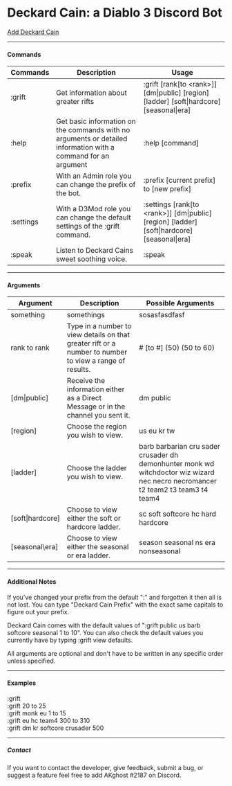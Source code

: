 # Deckard Cain: a Diablo 3 Discord Bot
[Add Deckard Cain](https://discordapp.com/oauth2/authorize?client_id=426943692121702400&permissions=8&scope=bot)

------------------------------------------------------------------------------
#### Commands

Commands | Description | Usage
---------|-------------|--------
:grift | Get information about greater rifts | :grift \[rank\[to \<rank>]] [dm\|public] \[region] \[ladder] \[soft\|hardcore] \[seasonal\|era] 
:help | Get basic information on the commands with no arguments or detailed information with a command for an argument | :help \[command]
:prefix | With an Admin role you can change the prefix of the bot. | :prefix \[current prefix] to \[new prefix]
:settings | With a D3Mod role you can change the default settings of the :grift command. | :settings \[rank\[to \<rank>]] [dm\|public] \[region] \[ladder] \[soft\|hardcore] \[seasonal\|era] 
:speak | Listen to Deckard Cains sweet soothing voice. | :speak

-------------------------------------------------------------------------------
#### Arguments

Argument | Description | Possible Arguments
--------- | ------------- | -----------------------
something | somethings | sosasfasdfasf
rank to rank | Type in a number to view details on that greater rift or a number to number to view a range of results. | # \[to #] (50) (50 to 60)
\[dm\|public] | Receive the information either as a Direct Message or in the channel you sent it. | dm public
\[region] | Choose the region you wish to view. | us eu kr tw
\[ladder] | Choose the ladder you wish to view. | barb barbarian cru sader crusader dh demonhunter monk wd witchdoctor wiz wizard nec necro necromancer t2 team2 t3 team3 t4 team4
\[soft\|hardcore] | Choose to view either the soft or hardcore ladder. | sc soft softcore hc hard hardcore
\[seasonal\era] | Choose to view either the seasonal or era ladder. | season seasonal ns era nonseasonal

-------------------------------------------------------------------------------
#### Additional Notes

If you've changed your prefix from the default ":" and forgotten it then all is not lost. You can type "Deckard Cain Prefix" with the exact same capitals to figure out your prefix.

Deckard Cain comes with the default values of ":grift public us barb softcore seasonal 1 to 10". You can also check the default values you currently have by typing :grift view defaults.

All arguments are optional and don't have to be written in any specific order unless specified.

-------------------------------------------------------------------------------
#### Examples

:grift<br />
:grift 20 to 25<br />
:grift monk eu 1 to 15<br />
:grift eu hc team4 300 to 310<br />
:grift dm kr softcore crusader 500<br />

---------------------------------------------------------------------------------
##### Contact

If you want to contact the developer, give feedback, submit a bug, or suggest a feature feel free to add AKghost
#2187 on Discord. 

